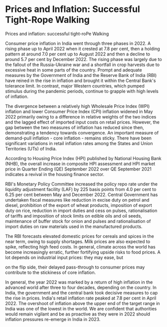 # Prices and Inflation: Successful Tight-Rope Walking

Prices and inflation: successful tight-roPe Walking

<!-- image -->

Consumer price inflation in India went through three phases in 2022. A rising phase up to April 2022 when it crested at 7.8 per cent, then a holding pattern at around 7.0 per cent up to August 2022 and then a decline to around 5.7 per cent by December 2022. The rising phase was largely due to the fallout of the Russia-Ukraine war and a shortfall in crop harvests due to excessive heat in some parts of the country. Prompt and adequate measures by the Government of India and the Reserve Bank of India (RBI) have reined in the rise in inflation and brought it within the Central Bank's tolerance limit. In contrast, major Western countries, which pumped stimulus during the pandemic periods, continue to grapple with high levels of inflation.

The  divergence  between  a  relatively  high  Wholesale  Price  Index  (WPI)  inflation  and lower Consumer Price Index (CPI) inflation widened in May 2022 primarily owing to a difference in relative weights of the two indices and the lagged effect of imported input costs on retail prices. However, the gap between the two measures of inflation has reduced since  then,  demonstrating  a  tendency  towards  convergence.  An  important  measure of  demand-pull  inflation  -  core  inflation  -  remains  sticky.  There  have  been  significant variations in retail inflation rates among the States and Union Territories (UTs) of India.

According to Housing Price Index (HPI) published by National Housing Bank (NHB), the overall increase in composite HPI assessment and HPI market price in Quarter Ending (QE) September 2022 over QE September 2021 indicates a revival in the housing finance sector.

RBI's  Monetary  Policy  Committee  increased  the  policy  repo  rate  under  the  liquidity adjustment facility (LAF) by 225 basis points from 4.0 per cent to 6.25 per cent between May and December 2022. Central Government has undertaken fiscal measures like reduction in excise duty on petrol and diesel, prohibition of the export of wheat products, imposition of export duty on rice, reduction in import duties and cess on pulses, rationalisation of tariffs and imposition of stock limits on edible oils and oil seeds, maintenance of buffer stock for onion and pulses and rationalisation of import duties on raw materials used in the manufactured products.

The RBI forecasts elevated domestic prices for cereals and spices in the near term, owing to supply shortages. Milk prices are also expected to spike, reflecting high feed costs. In general, climate across the world has become increasingly erratic, further fortifying upside risks to food prices. A lot depends on industrial input prices: they may ease, but

on the flip  side,  their  delayed  pass-through  to  consumer  prices  may  contribute  to  the stickiness of core inflation.

In general, the year 2022 was marked by a return of high inflation in the advanced world after three to four decades, depending on the country. In India, the government and the central bank took decisive measures to cap the rise in prices. India's retail inflation rate peaked at 7.8 per cent in April 2022. The overshoot of inflation above the upper end of the target range in India was one of the lowest in the world. We are confident that authorities would remain vigilant and be as proactive as they were in 2022 should inflation pressures re-emerge in India in 2023.

##